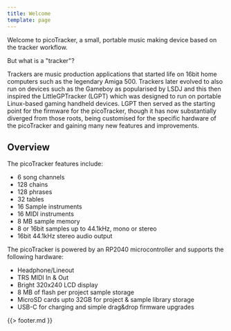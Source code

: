 ```yaml
---
title: Welcome
template: page
---
```


Welcome to picoTracker, a small, portable music making device based on the tracker workflow.

But what is a "tracker"?

Trackers are music production applications that started life on 16bit home computers such as the legendary Amiga 500. 
Trackers later evolved to also run on devices such as the Gameboy as popularised by LSDJ and this then inspired the LittleGPTracker (LGPT) which was designed to run on portable Linux-based gaming handheld devices. LGPT then served as the starting point for the firmware for the picoTracker, though it has now substantially diverged from those roots, being customised for the specific hardware of the picoTracker and gaining many new features and improvements.

## Overview

The picoTracker features include:

* 6 song channels
* 128 chains
* 128 phrases
* 32 tables
* 16 Sample instruments
* 16 MIDI instruments
* 8 MB sample memory
* 8 or 16bit samples up to 44.1kHz, mono or stereo
* 16bit 44.1kHz stereo audio output

The picoTracker is powered by an RP2040 microcontroller and supports the following hardware: 

*  Headphone/Lineout
*  TRS MIDI In & Out
*  Bright 320x240 LCD display
*  8 MB of flash per project sample storage
*  MicroSD cards upto 32GB for project & sample library storage
*  USB-C for charging and simple drag&drop firmware upgrades


{{> footer.md }}
